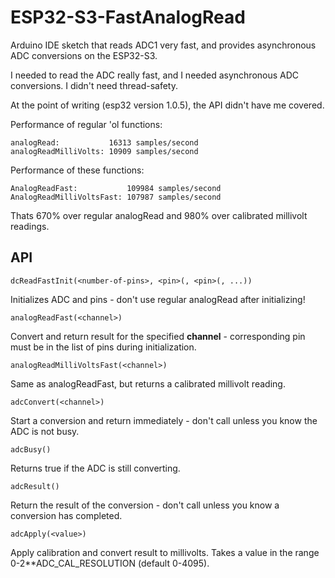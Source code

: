 ESP32-S3-FastAnalogRead
=======================

Arduino IDE sketch that reads ADC1 very fast, and provides asynchronous ADC conversions on the ESP32-S3.

I needed to read the ADC really fast, and I needed asynchronous ADC conversions.
I didn't need thread-safety.

At the point of writing (esp32 version 1.0.5), the API didn't have me covered.

Performance of regular 'ol functions:

    analogRead:           16313 samples/second
    analogReadMilliVolts: 10909 samples/second
	
Performance of these functions:

    AnalogReadFast:           109984 samples/second
    AnalogReadMilliVoltsFast: 107987 samples/second
	
Thats 670% over regular analogRead and 980% over calibrated millivolt readings.

API
---

`dcReadFastInit(<number-of-pins>, <pin>(, <pin>(, ...))`

Initializes ADC and pins - don't use regular analogRead after initializing!

`analogReadFast(<channel>)`

Convert and return result for the specified **channel** - corresponding pin must be in the list of pins during initialization.

`analogReadMilliVoltsFast(<channel>)`

Same as analogReadFast, but returns a calibrated millivolt reading.

`adcConvert(<channel>)`

Start a conversion and return immediately - don't call unless you know the ADC is not busy.

`adcBusy()`

Returns true if the ADC is still converting.

`adcResult()`

Return the result of the conversion - don't call unless you know a conversion has completed.

`adcApply(<value>)`

Apply calibration and convert result to millivolts.
Takes a value in the range 0-2**ADC_CAL_RESOLUTION (default 0-4095).
 
